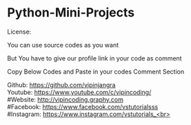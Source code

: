 # Python-Mini-Projects

License:

You can use source codes as you want

But You have to give our profile link in your code as comment

Copy Below Codes and Paste in your codes Comment Section

Github: https://github.com/vipinjangra <br>
Youtube: https://www.youtube.com/c/vipincoding/ <br>
#Website: http://vipincoding.graphy.com<br>
#Facebook: https://www.facebook.com/vstutorialsss<br>
#Instagram: https://www.instagram.com/vstutorials_<br>
